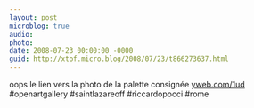 ```yaml
---
layout: post
microblog: true
audio: 
photo: 
date: 2008-07-23 00:00:00 -0000
guid: http://xtof.micro.blog/2008/07/23/t866273637.html
---
```

oops le lien vers la photo de la palette consignée [yweb.com/1ud](http://yweb.com/1ud) #openartgallery #saintlazareoff #riccardopocci #rome
